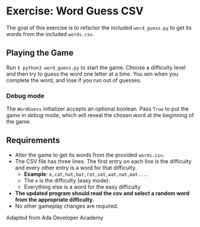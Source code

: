 # Exercise: Word Guess CSV
The goal of this exercise is to refactor the included `word_guess.py` to get its words from the included `words.csv`.

## Playing the Game
Run `$ python3 word_guess.py` to start the game. Choose a difficulty level and then try to guess the word one letter at a time. You win when you complete the word, and lose if you run out of guesses.

### Debug mode
The `WordGuess` initializer accepts an optional boolean. Pass `True` to put the game in _debug_ mode, which will reveal the chosen word at the beginning of the game.

## Requirements
- Alter the game to get its words from the provided `words.csv`.
- The CSV file has three lines. The first entry on each line is the difficulty and every other entry is a word for that difficulty.
  - __Example__: `e,cat,hat,bat,rat,sat,wat,nat,mat....`
  - The `e` is the difficulty (easy mode).
  - Everything else is a word for the easy difficulty
- __The updated program should read the csv and select a random word from the appropriate difficulty.__
- No other gameplay changes are required.

Adapted from Ada Developer Academy
